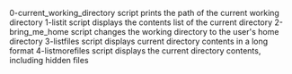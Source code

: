 0-current_working_directory script prints the path of the current working directory
1-listit script displays the contents list of the current directory
2-bring_me_home script changes the working directory to the user's home directory
3-listfiles script displays current directory contents in a long format
4-listmorefiles script displays the current directory contents, including hidden files
